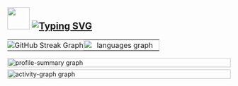 ## <picture><img src = "https://utfs.io/f/d875764d-06bf-4067-9cef-3dda985bd47f-veji9v.gif" width = 50px></picture> <a href="https://git.io/typing-svg"><img src="https://readme-typing-svg.demolab.com?font=Fira+Code&size=25&pause=1000&width=350&height=40&lines=Silver+Sea" alt="Typing SVG" /></a>
<!--- stats & Trophy (start) -->
<p align="center">
  <!--- stats (start) -->
  <table align="center" style="width: 100%;">
    <tr style="vertical-align: middle;">
      <td width="50%" align="center" style="padding: 0;">
        <div style="display: flex; flex-direction: column; align-items: center; justify-content: space-between; gap: 5px; width: 100%; max-width: 480px; height: 100%;">
          <img src="https://streak-stats.demolab.com?user=silverseawithlove&theme=react&hide_border=true&locale=en&date_format=j%20M%5B%20Y%5D&exclude_days=Sun%2CSat&fire=EB3333" alt="GitHub Streak Graph" />
        </div>
      </td>
      <td width="50%" align="center" style="padding: 0;">
        <div style="display: flex; justify-content: center; align-items: center; width: 100%; max-width: 480px; height: 100%;">
          <img style="width: 100%; height: auto; max-width: 480px;" src="https://github-readme-stats.vercel.app/api/top-langs?username=silverseawithlove&locale=en&hide_title=false&layout=compact&card_width=320&langs_count=15&theme=react&hide_border=true&order=2" alt="languages graph" />
        </div>
      </td>
    </tr>
  </table>
  
  <!-- Profile Summary and Contribution Graph -->
  <div style="margin: 0; padding: 0; display: flex; flex-direction: column; align-items: center; width: 100%; max-width: 960px;">
    <img src="http://github-profile-summary-cards.vercel.app/api/cards/profile-details?username=silverseawithlove&theme=react" style="width: 100%; height: auto; max-width: 960px;" alt="profile-summary graph" />
    <img src="https://github-readme-activity-graph.vercel.app/graph?username=silverseawithlove&radius=16&theme=react&area=true&order=5&hide_border=true" style="width: 100%; height: auto; max-width: 960px; margin-top: 5px;" alt="activity-graph graph" />
  </div>
</p>
